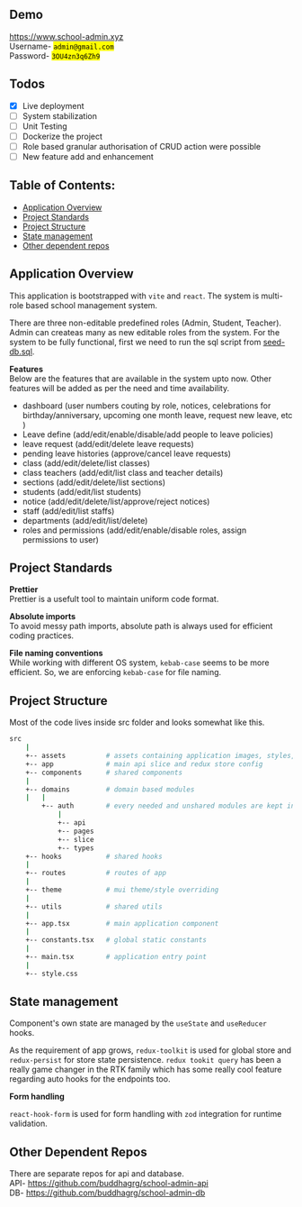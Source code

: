 ## Demo

https://www.school-admin.xyz \
Username- <mark>`admin@gmail.com`</mark> \
Password- <mark>`3OU4zn3q6Zh9`</mark>

## Todos

- [x] Live deployment
- [ ] System stabilization
- [ ] Unit Testing
- [ ] Dockerize the project
- [ ] Role based granular authorisation of CRUD action were possible
- [ ] New feature add and enhancement

## Table of Contents:

- [Application Overview](#application-overview)
- [Project Standards](#project-standards)
- [Project Structure](#project-structure)
- [State management](#state-management)
- [Other dependent repos](#other-dependent-repos)

## Application Overview

This application is bootstrapped with `vite` and `react`. The system is multi-role based school management system.

There are three non-editable predefined roles (Admin, Student, Teacher). Admin can createas many as new editable roles from the system. For the system to be fully functional, first we need to run the sql script from [seed-db.sql](https://github.com/buddhagrg/school-admin-db/blob/master/seed-db.sql).

**Features** \
Below are the features that are available in the system upto now. Other features will be added as per the need and time availability.

- dashboard (user numbers couting by role, notices, celebrations for birthday/anniversary, upcoming one month leave, request new leave, etc )
- Leave define (add/edit/enable/disable/add people to leave policies)
- leave request (add/edit/delete leave requests)
- pending leave histories (approve/cancel leave requests)
- class (add/edit/delete/list classes)
- class teachers (add/edit/list class and teacher details)
- sections (add/edit/delete/list sections)
- students (add/edit/list students)
- notice (add/edit/delete/list/approve/reject notices)
- staff (add/edit/list staffs)
- departments (add/edit/list/delete)
- roles and permissions (add/edit/enable/disable roles, assign permissions to user)

## Project Standards

**Prettier** \
Prettier is a usefult tool to maintain uniform code format.

**Absolute imports** \
To avoid messy path imports, absolute path is always used for efficient coding practices.

**File naming conventions** \
While working with different OS system, `kebab-case` seems to be more efficient. So, we are enforcing `kebab-case` for file naming.

## Project Structure

Most of the code lives inside src folder and looks somewhat like this.

```sh
src
    |
    +-- assets          # assets containing application images, styles, etc
    +-- app             # main api slice and redux store config
    +-- components      # shared components
    |
    +-- domains         # domain based modules
    |   |
        +-- auth        # every needed and unshared modules are kept in their own module
            |
            +-- api
            +-- pages
            +-- slice
            +-- types
    +-- hooks           # shared hooks
    |
    +-- routes          # routes of app
    |
    +-- theme           # mui theme/style overriding
    |
    +-- utils           # shared utils
    |
    +-- app.tsx         # main application component
    |
    +-- constants.tsx   # global static constants
    |
    +-- main.tsx        # application entry point
    |
    +-- style.css
```

## State management

Component's own state are managed by the `useState` and `useReducer` hooks.

As the requirement of app grows, `redux-toolkit` is used for global store and `redux-persist` for store state persistence. `redux tookit query` has been a really game changer in the RTK family which has some really cool feature regarding auto hooks for the endpoints too.

**Form handling**

`react-hook-form` is used for form handling with `zod` integration for runtime validation.

## Other Dependent Repos

There are separate repos for api and database. \
API- https://github.com/buddhagrg/school-admin-api \
DB- https://github.com/buddhagrg/school-admin-db

